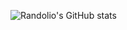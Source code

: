 ![Randolio's GitHub stats](https://github-readme-stats.vercel.app/api?username=tropicgalxy&show_icons=true&theme=github_dark)
